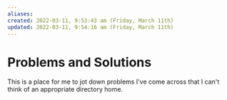 ```yaml
---
aliases: 
created: 2022-03-11, 9:53:43 am (Friday, March 11th)
updated: 2022-03-11, 9:54:16 am (Friday, March 11th)
---
```

# Problems and Solutions

This is a place for me to jot down problems I've come across that I can't think of an appropriate directory home.